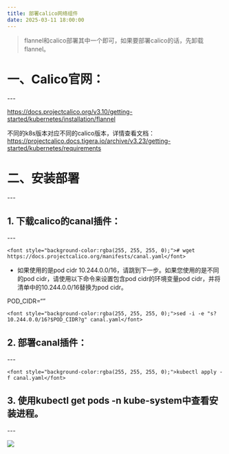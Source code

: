 ```yaml
---
title: 部署calico网络组件
date: 2025-03-11 18:00:00
---
```

> <font style="background-color:rgba(255, 255, 255, 0);">flannel和calico部署其中一个即可，如果要部署calico的话，先卸载flannel。</font>
>

<font style="background-color:rgba(255, 255, 255, 0);"></font>

<h1 id="JE6KQ"><font style="background-color:rgba(255, 255, 255, 0);">一、Calico官网：</font></h1>
---

[<font style="background-color:rgba(255, 255, 255, 0);">https://docs.projectcalico.org/v3.10/getting-started/kubernetes/installation/flannel</font>](https://docs.projectcalico.org/v3.10/getting-started/kubernetes/installation/flannel)

<font style="background-color:rgba(255, 255, 255, 0);">不同的k8s版本对应不同的calico版本，详情查看文档：</font>[<font style="background-color:rgba(255, 255, 255, 0);">https://projectcalico.docs.tigera.io/archive/v3.23/getting-started/kubernetes/requirements</font>](https://projectcalico.docs.tigera.io/archive/v3.23/getting-started/kubernetes/requirements)

<h1 id="tbIPR"><font style="background-color:rgba(255, 255, 255, 0);">二、安装部署</font></h1>
---

<h2 id="AUfkL"><font style="background-color:rgba(255, 255, 255, 0);">1. 下载calico的canal插件：</font></h2>
---

`<font style="background-color:rgba(255, 255, 255, 0);"># wget https://docs.projectcalico.org/manifests/canal.yaml</font>`

+ <font style="background-color:rgba(255, 255, 255, 0);">如果使用的是pod cidr 10.244.0.0/16，请跳到下一步。如果您使用的是不同的pod cidr，请使用以下命令来设置包含pod cidr的环境变量pod cidr，并将清单中的10.244.0.0/16替换为pod cidr。</font>

<font style="background-color:rgba(255, 255, 255, 0);">POD_CIDR=“<your-pod-cidr>”</font>

`<font style="background-color:rgba(255, 255, 255, 0);">sed -i -e "s?10.244.0.0/16?$POD_CIDR?g" canal.yaml</font>`

<h2 id="zEtIg"><font style="background-color:rgba(255, 255, 255, 0);">2. 部署canal插件：</font></h2>
---

`<font style="background-color:rgba(255, 255, 255, 0);">kubectl apply -f canal.yaml</font>`

<h2 id="P8aQ3"><font style="background-color:rgba(255, 255, 255, 0);">3. 使用kubectl get pods -n kube-system中查看安装进程。</font></h2>
---

![](https://cdn.nlark.com/yuque/0/2025/jpeg/43141749/1737813234495-78e06fc0-df64-4915-aef3-2f3c8ca21fa9.jpeg)

